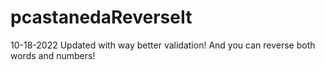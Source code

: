 # pcastanedaReverseIt

10-18-2022 Updated with way better validation! And you can reverse both words and numbers!
